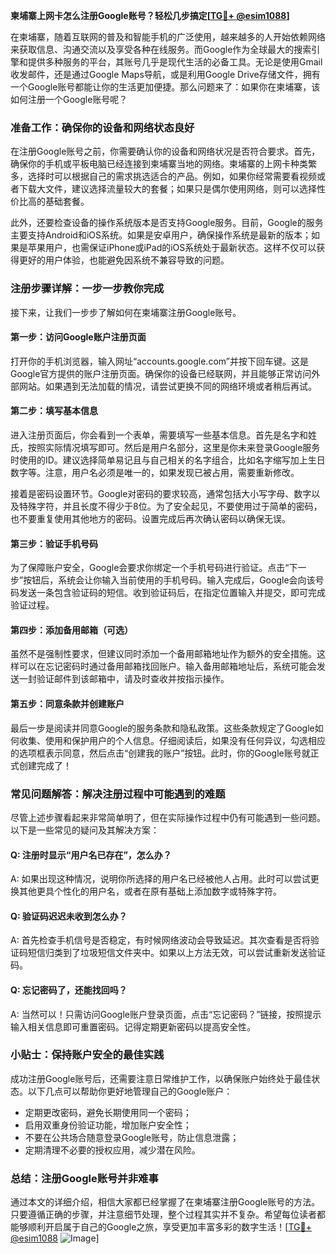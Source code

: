 **柬埔寨上网卡怎么注册Google账号？轻松几步搞定[[TG💪+ @esim1088](https://t.me/s/esim1088)]**

在柬埔寨，随着互联网的普及和智能手机的广泛使用，越来越多的人开始依赖网络来获取信息、沟通交流以及享受各种在线服务。而Google作为全球最大的搜索引擎和提供多种服务的平台，其账号几乎是现代生活的必备工具。无论是使用Gmail收发邮件，还是通过Google Maps导航，或是利用Google Drive存储文件，拥有一个Google账号都能让你的生活更加便捷。那么问题来了：如果你在柬埔寨，该如何注册一个Google账号呢？

### **准备工作：确保你的设备和网络状态良好**

在注册Google账号之前，你需要确认你的设备和网络状况是否符合要求。首先，确保你的手机或平板电脑已经连接到柬埔寨当地的网络。柬埔寨的上网卡种类繁多，选择时可以根据自己的需求挑选适合的产品。例如，如果你经常需要看视频或者下载大文件，建议选择流量较大的套餐；如果只是偶尔使用网络，则可以选择性价比高的基础套餐。

此外，还要检查设备的操作系统版本是否支持Google服务。目前，Google的服务主要支持Android和iOS系统。如果是安卓用户，确保操作系统是最新的版本；如果是苹果用户，也需保证iPhone或iPad的iOS系统处于最新状态。这样不仅可以获得更好的用户体验，也能避免因系统不兼容导致的问题。

### **注册步骤详解：一步一步教你完成**

接下来，让我们一步步了解如何在柬埔寨注册Google账号。

#### **第一步：访问Google账户注册页面**

打开你的手机浏览器，输入网址“accounts.google.com”并按下回车键。这是Google官方提供的账户注册页面。确保你的设备已经联网，并且能够正常访问外部网站。如果遇到无法加载的情况，请尝试更换不同的网络环境或者稍后再试。

#### **第二步：填写基本信息**

进入注册页面后，你会看到一个表单，需要填写一些基本信息。首先是名字和姓氏，按照实际情况填写即可。然后是用户名部分，这里是你未来登录Google服务时使用的ID。建议选择简单易记且与自己相关的名字组合，比如名字缩写加上生日数字等。注意，用户名必须是唯一的，如果发现已被占用，需要重新修改。

接着是密码设置环节。Google对密码的要求较高，通常包括大小写字母、数字以及特殊字符，并且长度不得少于8位。为了安全起见，不要使用过于简单的密码，也不要重复使用其他地方的密码。设置完成后再次确认密码以确保无误。

#### **第三步：验证手机号码**

为了保障账户安全，Google会要求你绑定一个手机号码进行验证。点击“下一步”按钮后，系统会让你输入当前使用的手机号码。输入完成后，Google会向该号码发送一条包含验证码的短信。收到验证码后，在指定位置输入并提交，即可完成验证过程。

#### **第四步：添加备用邮箱（可选）**

虽然不是强制性要求，但建议同时添加一个备用邮箱地址作为额外的安全措施。这样可以在忘记密码时通过备用邮箱找回账户。输入备用邮箱地址后，系统可能会发送一封验证邮件到该邮箱中，请及时查收并按指示操作。

#### **第五步：同意条款并创建账户**

最后一步是阅读并同意Google的服务条款和隐私政策。这些条款规定了Google如何收集、使用和保护用户的个人信息。仔细阅读后，如果没有任何异议，勾选相应的选项框表示同意，然后点击“创建我的账户”按钮。此时，你的Google账号就正式创建完成了！

### **常见问题解答：解决注册过程中可能遇到的难题**

尽管上述步骤看起来非常简单明了，但在实际操作过程中仍有可能遇到一些问题。以下是一些常见的疑问及其解决方案：

#### **Q: 注册时显示“用户名已存在”，怎么办？**
A: 如果出现这种情况，说明你所选择的用户名已经被他人占用。此时可以尝试更换其他更具个性化的用户名，或者在原有基础上添加数字或特殊字符。

#### **Q: 验证码迟迟未收到怎么办？**
A: 首先检查手机信号是否稳定，有时候网络波动会导致延迟。其次查看是否将验证码短信归类到了垃圾短信文件夹中。如果以上方法无效，可以尝试重新发送验证码。

#### **Q: 忘记密码了，还能找回吗？**
A: 当然可以！只需访问Google账户登录页面，点击“忘记密码？”链接，按照提示输入相关信息即可重置密码。记得定期更新密码以提高安全性。

### **小贴士：保持账户安全的最佳实践**

成功注册Google账号后，还需要注意日常维护工作，以确保账户始终处于最佳状态。以下几点可以帮助你更好地管理自己的Google账户：

- 定期更改密码，避免长期使用同一个密码；
- 启用双重身份验证功能，增加账户安全性；
- 不要在公共场合随意登录Google账号，防止信息泄露；
- 定期清理不必要的授权应用，减少潜在风险。

### **总结：注册Google账号并非难事**

通过本文的详细介绍，相信大家都已经掌握了在柬埔寨注册Google账号的方法。只要遵循正确的步骤，并注意细节处理，整个过程其实并不复杂。希望每位读者都能够顺利开启属于自己的Google之旅，享受更加丰富多彩的数字生活！[[TG💪+ @esim1088](https://t.me/s/esim1088) ![Image](https://i.postimg.cc/4NQfJmqS/Snipaste-2025-05-13-00-14-12.png)]